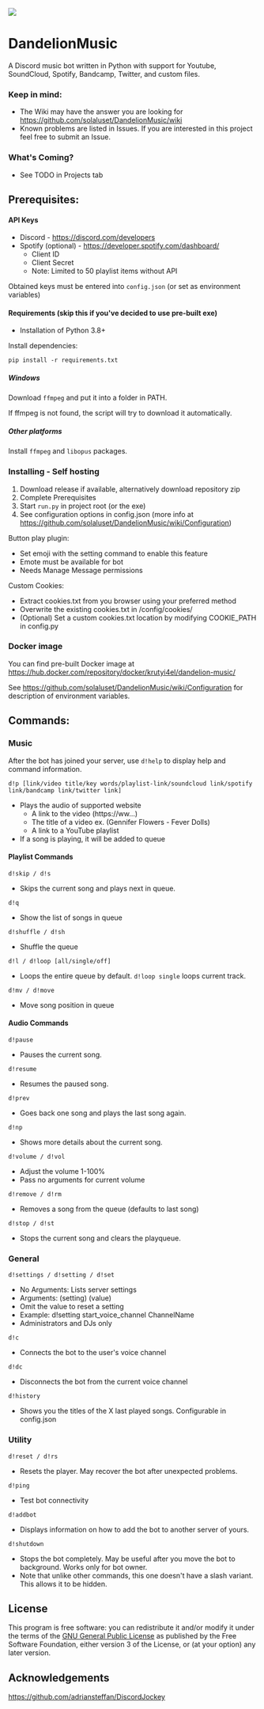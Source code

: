 ![](https://repository-images.githubusercontent.com/494393877/c7c7a9a7-321a-48a0-b19d-b1e7dcf2a1c0)


# DandelionMusic
A Discord music bot written in Python with support for Youtube, SoundCloud, Spotify, Bandcamp, Twitter, and custom files.

### Keep in mind:
* The Wiki may have the answer you are looking for https://github.com/solaluset/DandelionMusic/wiki
* Known problems are listed in Issues. If you are interested in this project feel free to submit an Issue.


<h3>What's Coming?</h1>

  - See TODO in Projects tab

## Prerequisites:

#### API Keys
* Discord - https://discord.com/developers
* Spotify (optional) - https://developer.spotify.com/dashboard/
  - Client ID
  - Client Secret
  - Note: Limited to 50 playlist items without API

Obtained keys must be entered into ```config.json``` (or set as environment variables)

#### Requirements (skip this if you've decided to use pre-built exe)

* Installation of Python 3.8+

Install dependencies:
```
pip install -r requirements.txt
```

##### Windows
Download `ffmpeg` and put it into a folder in PATH.

If ffmpeg is not found, the script will try to download it automatically.
##### Other platforms
Install `ffmpeg` and `libopus` packages.

### Installing - Self hosting

1. Download release if available, alternatively download repository zip
2. Complete Prerequisites
3. Start ```run.py``` in project root (or the exe)
4. See configuration options in config.json (more info at https://github.com/solaluset/DandelionMusic/wiki/Configuration)

Button play plugin:
* Set emoji with the setting command to enable this feature
* Emote must be available for bot
* Needs Manage Message permissions

Custom Cookies:
* Extract cookies.txt from you browser using your preferred method
* Overwrite the existing cookies.txt in /config/cookies/
* (Optional) Set a custom cookies.txt location by modifying COOKIE_PATH in config.py

### Docker image

You can find pre-built Docker image at https://hub.docker.com/repository/docker/krutyi4el/dandelion-music/

See https://github.com/solaluset/DandelionMusic/wiki/Configuration for description of environment variables.

## Commands:

### Music

After the bot has joined your server, use ```d!help``` to display help and command information.


```
d!p [link/video title/key words/playlist-link/soundcloud link/spotify link/bandcamp link/twitter link]
```

* Plays the audio of supported website
    - A link to the video (https://ww...)
    - The title of a video ex. (Gennifer Flowers - Fever Dolls)
    - A link to a YouTube playlist
* If a song is playing, it will be added to queue

#### Playlist Commands

```
d!skip / d!s
```

* Skips the current song and plays next in queue.

```
d!q
```

* Show the list of songs in queue

```
d!shuffle / d!sh
```

* Shuffle the queue

```
d!l / d!loop [all/single/off]
```

* Loops the entire queue by default. `d!loop single` loops current track.

```
d!mv / d!move
```

* Move song position in queue

#### Audio Commands

```
d!pause
```

* Pauses the current song.

```
d!resume
```

* Resumes the paused song.

```
d!prev
```

* Goes back one song and plays the last song again.

```
d!np
```

* Shows more details about the current song.

```
d!volume / d!vol
```

* Adjust the volume 1-100%
* Pass no arguments for current volume

```
d!remove / d!rm
```

* Removes a song from the queue (defaults to last song)

```
d!stop / d!st
```
* Stops the current song and clears the playqueue.


### General

```
d!settings / d!setting / d!set
```
* No Arguments: Lists server settings
* Arguments: (setting) (value)
* Omit the value to reset a setting
* Example: d!setting start_voice_channel ChannelName
* Administrators and DJs only

```
d!c
```

* Connects the bot to the user's voice channel

```
d!dc
```

* Disconnects the bot from the current voice channel

```
d!history
```
* Shows you the titles of the X last played songs. Configurable in config.json


### Utility

```
d!reset / d!rs
```

* Resets the player. May recover the bot after unexpected problems.

```
d!ping
```

* Test bot connectivity

```
d!addbot
```

* Displays information on how to add the bot to another server of yours.

```
d!shutdown
```

* Stops the bot completely. May be useful after you move the bot to background. Works only for bot owner.
* Note that unlike other commands, this one doesn't have a slash variant. This allows it to be hidden.

## License

This program is free software: you can redistribute it and/or modify
it under the terms of the [GNU General Public License](LICENSE) as published by
the Free Software Foundation, either version 3 of the License, or
(at your option) any later version.


## Acknowledgements

https://github.com/adriansteffan/DiscordJockey
